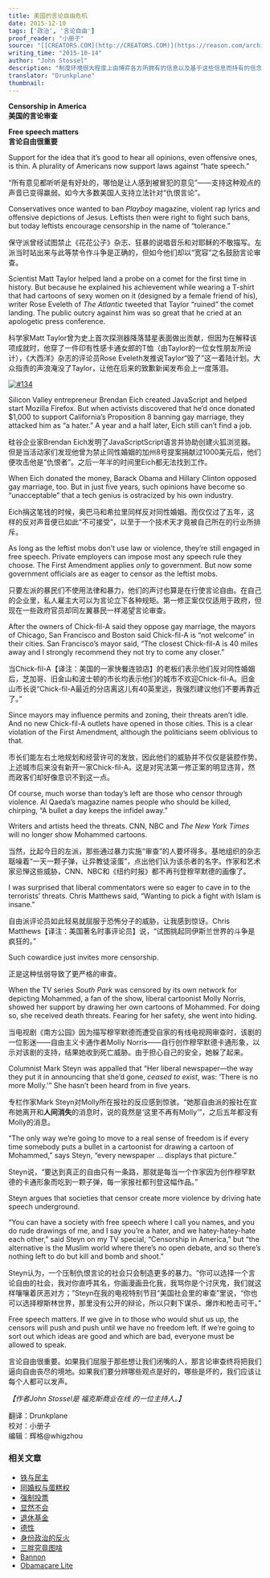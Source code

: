 ```yaml
---
title: 美国的言论自由危机
date: 2015-12-10
tags: ['政治', '言论自由']
proof_reader: "小册子"
source: "[[CREATORS.COM](http://CREATORS.COM)](https://reason.com/archives/2015/10/14/censorship-in-america)"
writing_time: "2015-10-14"
author: "John Stossel"
description: "制度环境很大程度上由博弈各方所拥有的信息以及基于这些信息而持有的信念和预期所决定，信息控制历来是砖制权力的一大基石，因而言论自由也是其他所有自由的前提，近年来，美国人向来保有言论自由正在遭受侵蚀，尽管规模还不大，但蚁穴之于大堤同样也是威胁。"
translator: "Drunkplane"
thumbnail:
---
```


**Censorship in America**  
**美国的言论审查**

**Free speech matters**  
**言论自由很重要**

Support for the idea that it’s good to hear all opinions, even offensive ones, is thin. A plurality of Americans now support laws against “hate speech.”

“所有意见都听听是有好处的，哪怕是让人感到被冒犯的意见”——支持这种观点的声音已变得羸弱。如今大多数美国人支持立法针对“仇恨言论”。

Conservatives once wanted to ban *Playboy* magazine, violent rap lyrics and offensive depictions of Jesus. Leftists then were right to fight such bans, but today leftists encourage censorship in the name of “tolerance.”

保守派曾经试图禁止《花花公子》杂志、狂暴的说唱音乐和对耶稣的不敬描写。左派当时站出来与此等禁令作斗争是正确的，但如今他们却以“宽容”之名鼓励言论审查。

Scientist Matt Taylor helped land a probe on a comet for the first time in history. But because he explained his achievement while wearing a T-shirt that had cartoons of sexy women on it (designed by a female friend of his), writer Rose Eveleth of *The Atlantic* tweeted that Taylor “ruined” the comet landing. The public outcry against him was so great that he cried at an apologetic press conference.

科学家Matt Taylor曾为史上首次探测器降落彗星表面做出贡献，但因为在解释该项成就时，他穿了一件印有性感卡通女郎的T恤（由Taylor的一位女性朋友所设计），《大西洋》杂志的评论员Rose Eveleth发推说Taylor“毁了”这一着陆计划。大众指责的声浪淹没了Taylor，让他在后来的致歉新闻发布会上一度落泪。

[![#134](https://headsalon.org/wordpress/wp-content/uploads/2015/12/134-300x150.jpg)](https://headsalon.org/wordpress/wp-content/uploads/2015/12/134.jpg)

Silicon Valley entrepreneur Brendan Eich created JavaScript and helped start Mozilla Firefox. But when activists discovered that he’d once donated $1,000 to support California’s Proposition 8 banning gay marriage, they attacked him as “a hater.” A year and a half later, Eich still can’t find a job.

硅谷企业家Brendan Eich发明了JavaScriptScript语言并协助创建火狐浏览器。但是当活动家们发现他曾为禁止同性婚姻的加州8号提案捐献过1000美元后，他们便攻击他是“仇恨者”。之后一年半的时间里Eich都无法找到工作。

When Eich donated the money, Barack Obama and Hillary Clinton opposed gay marriage, too. But in just five years, such opinions have become so “unacceptable” that a tech genius is ostracized by his own industry.

Eich捐这笔钱的时候，奥巴马和希拉里同样反对同性婚姻。而仅仅过了五年，这样的反对声音便已如此“不可接受”，以至于一个技术天才竟被自己所在的行业所排斥。

As long as the leftist mobs don’t use law or violence, they’re still engaged in free speech. Private employers can impose most any speech rule they choose. The First Amendment applies *only* to government. But now some government officials are as eager to censor as the leftist mobs.

只要左派的暴民们不使用法律和暴力，他们的声讨也算是在行使言论自由。在自己的企业里，私人雇主大可以为言论立下各种规矩。第一修正案仅仅适用于政府，但现在一些政府官员却同左翼暴民一样渴望言论审查。

After the owners of Chick-fil-A said they oppose gay marriage, the mayors of Chicago, San Francisco and Boston said Chick-fil-A is “not welcome” in their cities. San Francisco’s mayor said, “The closest Chick-fil-A is 40 miles away and I strongly recommend they not try to come any closer.”

当Chick-fil-A【译注：美国的一家快餐连锁店】的老板们表示他们反对同性婚姻后，芝加哥、旧金山和波士顿的市长均表示他们的城市不欢迎Chick-fil-A。旧金山市长说“Chick-fil-A最近的分店离这儿有40英里远，我强烈建议他们不要再靠近了。”

Since mayors may influence permits and zoning, their threats aren’t idle. And no new Chick-fil-A outlets have opened in those cities. This is a clear violation of the First Amendment, although the politicians seem oblivious to that.

市长们能左右土地规划和经营许可的发放，因此他们的威胁并不仅仅是装腔作势。上述城市后来没有新开一家Chick-fil-A。这是对宪法第一修正案的明显违背，然而政客们却好像意识不到这一点。

Of course, much worse than today’s left are those who censor through violence. Al Qaeda’s magazine names people who should be killed, chirping, “A bullet a day keeps the infidel away.”

Writers and artists heed the threats. CNN, NBC and *The New York Times* will no longer show Mohammed cartoons.

当然，比起今日的左派，那些通过暴力实施“审查”的人要坏得多。基地组织的杂志聒噪着“一天一颗子弹，让异教徒滚蛋”，点出他们认为该杀者的名字。作家和艺术家忌惮这些威胁，CNN、NBC和《纽约时报》都不再刊登穆罕默德的画像了。

I was surprised that liberal commentators were so eager to cave in to the terrorists’ threats. Chris Matthews said, “Wanting to pick a fight with Islam is insane.”

自由派评论员如此轻易就屈服于恐怖分子的威胁，让我感到惊讶。Chris Matthews【译注：美国著名时事评论员】说，“试图挑起同伊斯兰世界的斗争是疯狂的。”

Such cowardice just invites more censorship.

正是这种怯弱导致了更严格的审查。

When the TV series *South Park* was censored by its own network for depicting Mohammed, a fan of the show, liberal cartoonist Molly Norris, showed her support by drawing her own cartoons of Mohammed. For doing so, she received death threats. Fearing for her safety, she went into hiding.

当电视剧《南方公园》因为描写穆罕默德而遭受自家的有线电视网审查时，该剧的一位影迷——自由主义卡通作者Molly Norris——自行创作穆罕默德卡通形象，以示对该剧的支持，结果她收到死亡威胁。由于担心自己的安全，她躲了起来。

Columnist Mark Steyn was appalled that “Her liberal newspaper—the way they put it in announcing that she’d gone, *ceased to exist*, was: ‘There is no more Molly.'” She hasn’t been heard from in five years.

专栏作家Mark Steyn对Molly所在报社的反应感到惊骇。“她那自由派的报社在宣布她离开和**人间消失**的消息时，说的竟然是‘这里不再有Molly’”，之后五年都没有Molly的消息。

“The only way we’re going to move to a real sense of freedom is if every time somebody puts a bullet in a cartoonist for drawing a cartoon of Mohammed,” says Steyn, “every newspaper … displays that picture.”

Steyn说，“要达到真正的自由只有一条路，那就是每当一个作家因为创作穆罕默德的卡通形象而吃到一颗子弹，每一家报社都刊登这幅作品。”

Steyn argues that societies that censor create more violence by driving hate speech underground.

“You can have a society with free speech where I call you names, and you do rude drawings of me, and I say you’re a hater, and we hatey-hatey-hate each other,” said Steyn on my TV special, “Censorship in America,” but “the alternative is the Muslim world where there’s no open debate, and so there’s nothing left to do but kill and bomb and shoot.”

Steyn认为，一个压制仇恨言论的社会只会制造更多的暴力。“你可以选择一个言论自由的社会，我对你直呼其名，你画漫画丑化我，我骂你是个讨厌鬼，我们就这样嚷嚷着厌恶对方；”Steyn在我的电视特别节目“美国社会里的审查”里说，“你也可以选择穆斯林世界，那里没有公开的辩论，所以只剩下谋杀、爆炸和枪击可干。”

Free speech matters. If we give in to those who would shut us up, the censors will push and push until we have no freedom left. If we’re going to sort out which ideas are good and which are bad, everyone must be allowed to speak.

言论自由很重要。如果我们屈服于那些想让我们闭嘴的人，那言论审查终将把我们逼向自由丧尽的境地。如果我们要分辨哪些观点是好的，哪些是坏的，我们应该让每个人都可以发声。

*【作者John Stossel是 福克斯商业在线 的一位主持人。】*


翻译：Drunkplane  
校对：小册子  
编辑：辉格@whigzhou


### 相关文章

* [铁与民主](https://headsalon.org/archives/7815.html "铁与民主")
* [同婚权与蛋糕权](https://headsalon.org/archives/7813.html "同婚权与蛋糕权")
* [强制投票](https://headsalon.org/archives/7799.html "强制投票")
* [显然不会](https://headsalon.org/archives/7797.html "显然不会")
* [退休基金](https://headsalon.org/archives/7795.html "退休基金")
* [德性](https://headsalon.org/archives/7777.html "德性")
* [身份政治的反火](https://headsalon.org/archives/7643.html "身份政治的反火")
* [三胖究竟图啥](https://headsalon.org/archives/7639.html "三胖究竟图啥")
* [Bannon](https://headsalon.org/archives/7682.html "Bannon")
* [Obamacare Lite](https://headsalon.org/archives/7664.html "Obamacare Lite")
